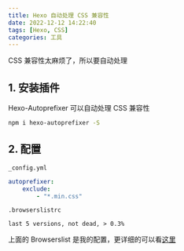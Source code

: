 ```yaml
---
title: Hexo 自动处理 CSS 兼容性
date: 2022-12-12 14:22:40
tags: [Hexo, CSS]
categories: 工具
---
```


CSS 兼容性太麻烦了，所以要自动处理

<!-- more -->

## 1. 安装插件

Hexo-Autoprefixer 可以自动处理 CSS 兼容性

```bash
npm i hexo-autoprefixer -S
```

## 2. 配置

`_config.yml`

```yaml
autoprefixer:
    exclude:
        - "*.min.css"
```

`.browserslistrc`

```browserslistrc
last 5 versions, not dead, > 0.3%
```

上面的 Browserslist 是我的配置，更详细的可以看[这里](https://github.com/browserslist/browserslist#config-file)
